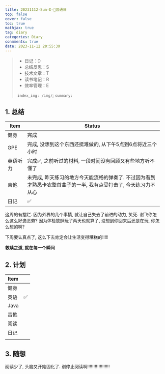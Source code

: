 ```yaml
---
title: 20231112-Sun-D-🎸普通日
top: false
cover: false
toc: true
mathjax: true
tag: diary
categories: Diary
conmments: true
date: 2023-11-12 20:55:30
---
```


> - 日记：D
> - 总结反思：S
> - 技术文章：T
> - 读书笔记：R
> - 效率管理：E
>
> `index_img: /img/`; `summary:` 

## 1. 总结

| Item     | Status                                                       |
| -------- | ------------------------------------------------------------ |
| 健身     | 完成                                                         |
| GPE      | 完成, 没想到这个东西还挺难做的, 从下午5点到6点将近三个小时   |
| 英语听力 | 完成✅, 之前听过的材料, 一段时间没有回顾又有些地方听不懂了    |
| 吉他     | 未完成, 昨天练习的地方今天能流畅的弹奏了. 不过因为看到才熟悉卡农整首曲子的一半, 我有点受打击了, 今天练习力不从心 |
| 日记     | ✅                                                            |

这周的有摆烂. 因为外界的几个事情, 就让自己失去了前进的动力, 笑死. 谢飞你怎么这么好逸恶劳? 因为体检放肆玩了两天也就算了, 没想到你回来后还是在玩, 你怎么想的啊?

下周要认真点了, 这么下去肯定会让生活变得糟糕的!!!!!

**救赎之道, 就在每一个瞬间**

## 2. 计划

| Item |      |
| ---- | ---- |
| 健身 |      |
| 英语 | ✅    |
| Java |      |
| 吉他 |      |
| 阅读 |      |
| 日记 |      |
|      |      |

## 3. 随想

阅读少了, 头脑又开始固化了. 别停止阅读啊!!!!!!!!!!!!!!!!!!
